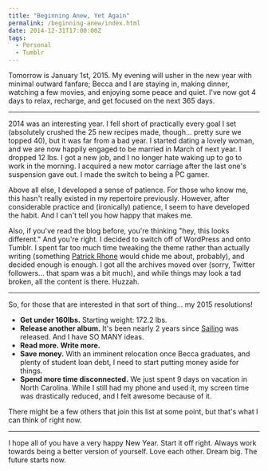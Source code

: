 ```yaml
---
title: "Beginning Anew, Yet Again"
permalink: /beginning-anew/index.html
date: 2014-12-31T17:00:00Z
tags: 
  - Personal
  - Tumblr
---
```


Tomorrow is January 1st, 2015. My evening will usher in the new year with minimal outward fanfare; Becca and I are staying in, making dinner, watching a few movies, and enjoying some peace and quiet. I've now got 4 days to relax, recharge, and get focused on the next 365 days.

---

2014 was an interesting year. I fell short of practically every goal I set (absolutely crushed the 25 new recipes made, though... pretty sure we topped 40), but it was far from a bad year. I started dating a lovely woman, and we are now happily engaged to be married in March of next year. I dropped 12 lbs. I got a new job, and I no longer hate waking up to go to work in the morning. I acquired a new motor carriage after the last one's suspension gave out. I made the switch to being a PC gamer.

Above all else, I developed a sense of patience. For those who know me, this hasn't really existed in my repertoire previously. However, after considerable practice and (ironically) patience, I seem to have developed the habit. And I can't tell you how happy that makes me.

Also, if you've read the blog before, you're thinking "hey, this looks different." And you're right. I decided to switch off of WordPress and onto Tumblr. I spent far too much time tweaking the theme rather than actually writing (something <a href="http://patrickrhone.com/" target="_blank">Patrick Rhone</a> would chide me about, probably), and decided enough is enough. I got all the archives moved over (sorry, Twitter followers... that spam was a bit much), and while things may look a tad broken, all the content is there. Huzzah.

---

So, for those that are interested in that sort of thing... my 2015 resolutions!

- **Get under 160lbs.** Starting weight: 172.2 lbs.
- **Release another album.** It's been nearly 2 years since <a href="http://themusicplaysyou.com" target="_blank">Sailing</a> was released. And I have SO MANY ideas.
- **Read more. Write more.**
- **Save money.** With an imminent relocation once Becca graduates, and plenty of student loan debt, I need to start putting money aside for things.
- **Spend more time disconnected.** We just spent 9 days on vacation in North Carolina. While I still had my phone and used it, my screen time was drastically reduced, and I felt awesome because of it.


There might be a few others that join this list at some point, but that's what I can think of right now.

---

I hope all of you have a very happy New Year. Start it off right. Always work towards being a better version of yourself. Love each other. Dream big. The future starts now.
